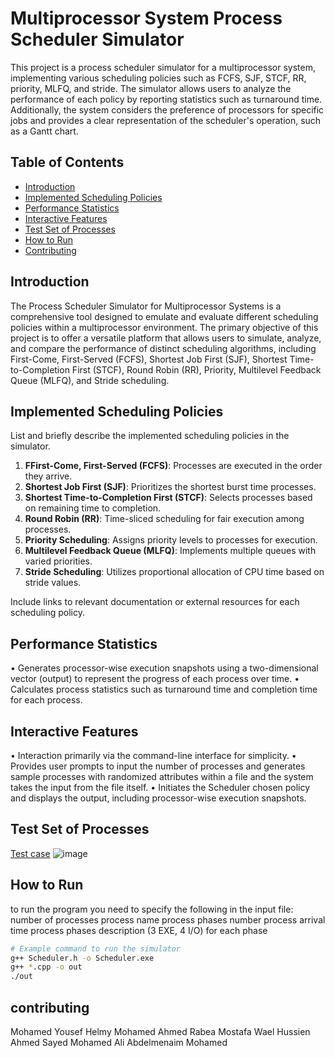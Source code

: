 # Multiprocessor System Process Scheduler Simulator

This project is a process scheduler simulator for a multiprocessor system, implementing various scheduling policies such as FCFS, SJF, STCF, RR, priority, MLFQ, and stride. The simulator allows users to analyze the performance of each policy by reporting statistics such as turnaround time. Additionally, the system considers the preference of processors for specific jobs and provides a clear representation of the scheduler's operation, such as a Gantt chart.

## Table of Contents

- [Introduction](#introduction)
- [Implemented Scheduling Policies](#implemented-scheduling-policies)
- [Performance Statistics](#performance-statistics)
- [Interactive Features](#interactive-features)
- [Test Set of Processes](#test-set-of-processes)
- [How to Run](#how-to-run)
- [Contributing](#contributing)

## Introduction

The Process Scheduler Simulator for Multiprocessor Systems is a comprehensive tool designed to emulate and evaluate different scheduling policies within a multiprocessor environment. The primary objective of this project is to offer a versatile platform that allows users to simulate, analyze, and compare the performance of distinct scheduling algorithms, including First-Come, First-Served (FCFS), Shortest Job First (SJF), Shortest Time-to-Completion First (STCF), Round Robin (RR), Priority, Multilevel Feedback Queue (MLFQ), and Stride scheduling.

## Implemented Scheduling Policies

List and briefly describe the implemented scheduling policies in the simulator.

1. **FFirst-Come, First-Served (FCFS)**: Processes are executed in the order they arrive.
2. **Shortest Job First (SJF)**: Prioritizes the shortest burst time processes.
3. **Shortest Time-to-Completion First (STCF)**: Selects processes based on remaining time to completion.
4. **Round Robin (RR)**: Time-sliced scheduling for fair execution among processes.
5. **Priority Scheduling**: Assigns priority levels to processes for execution.
6. **Multilevel Feedback Queue (MLFQ)**: Implements multiple queues with varied priorities.
7. **Stride Scheduling**: Utilizes proportional allocation of CPU time based on stride values.


Include links to relevant documentation or external resources for each scheduling policy.

## Performance Statistics

•    Generates processor-wise execution snapshots using a two-dimensional vector (output) to represent the progress of each process over time.
•    Calculates process statistics such as turnaround time and completion time for each process.
## Interactive Features

•    Interaction primarily via the command-line interface for simplicity.
•    Provides user prompts to input the number of processes and generates sample processes with randomized attributes within a file and the system takes the input from the file itself.
•    Initiates the Scheduler chosen policy and displays the output, including processor-wise execution snapshots.

## Test Set of Processes
[Test case](https://github.com/M-aboelsafa/operating-system-scheduling-algorithms/blob/main/input.txt)
![image](https://github.com/M-aboelsafa/operating-system-scheduling-algorithms/assets/78052557/36179e43-c3f5-490d-8ae4-da613b3af433)

## How to Run

to run the program you need to specify the following in the input file:
number of processes
process name
process phases number
process arrival time 
process phases description (3 EXE, 4 I/O) for each phase

```bash
# Example command to run the simulator
g++ Scheduler.h -o Scheduler.exe
g++ *.cpp -o out
./out
```

## contributing
Mohamed Yousef Helmy
Mohamed Ahmed Rabea
Mostafa Wael Hussien
Ahmed Sayed Mohamed
Ali Abdelmenaim Mohamed
